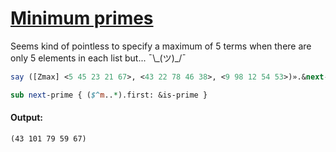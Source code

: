[1]: https://rosettacode.org/wiki/Minimum_primes

# [Minimum primes][1]

Seems kind of pointless to specify a maximum of 5 terms when there are only 5 elements in each list but... ¯\\_(ツ)\_/¯

```perl
say ([Zmax] <5 45 23 21 67>, <43 22 78 46 38>, <9 98 12 54 53>)».&next-prime[^5];

sub next-prime { ($^m..*).first: &is-prime }
```

#### Output:
```
(43 101 79 59 67)
```
